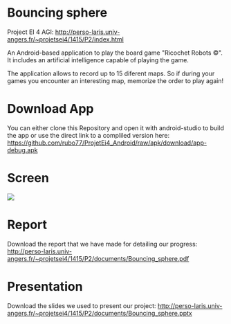 Bouncing sphere
===============

Project EI 4 AGI: http://perso-laris.univ-angers.fr/~projetsei4/1415/P2/index.html

An Android-based application to play the board game "Ricochet Robots ©". It includes an artificial intelligence capable of playing the game.

The application allows to record up to 15 diferent maps. So if during your games you encounter an interesting map, memorize the order to play again!

Download App
============

You can either clone this Repository and open it with android-studio to build the app
or use the direct link to a compliled version here: https://github.com/rubo77/ProjetEi4_Android/raw/apk/download/app-debug.apk

Screen
======
![](http://perso-laris.univ-angers.fr/~projetsei4/1415/P2/img/screenshots/app-1.png)

Report
======
Download the report that we have made for detailing our progress:
http://perso-laris.univ-angers.fr/~projetsei4/1415/P2/documents/Bouncing_sphere.pdf

Presentation
============
Download the slides we used to present our project:
http://perso-laris.univ-angers.fr/~projetsei4/1415/P2/documents/Bouncing_sphere.pptx

